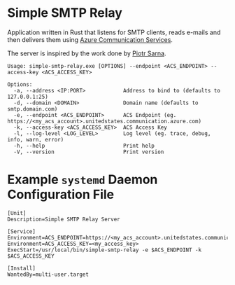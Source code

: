 # Simple SMTP Relay
Application written in Rust that listens for SMTP clients, reads e-mails and then delivers them using [Azure Communication Services](https://azure.microsoft.com/en-us/products/communication-services).

The server is inspired by the work done by [Piotr Sarna](https://blog.turso.tech/write-your-own-email-server-in-rust-36f4ff5b1956).

```
Usage: simple-smtp-relay.exe [OPTIONS] --endpoint <ACS_ENDPOINT> --access-key <ACS_ACCESS_KEY>

Options:
  -a, --address <IP:PORT>            Address to bind to (defaults to 127.0.0.1:25)
  -d, --domain <DOMAIN>              Domain name (defaults to smtp.domain.com)
  -e, --endpoint <ACS_ENDPOINT>      ACS Endpoint (eg. https://<my_acs_account>.unitedstates.communication.azure.com)
  -k, --access-key <ACS_ACCESS_KEY>  ACS Access Key
  -l, --log-level <LOG_LEVEL>        Log level (eg. trace, debug, info, warn, error)
  -h, --help                         Print help
  -V, --version                      Print version
```
# Example `systemd` Daemon Configuration File

```
[Unit]
Description=Simple SMTP Relay Server

[Service]
Environment=ACS_ENDPOINT=https://<my_acs_account>.unitedstates.communication.azure.com
Environment=ACS_ACCESS_KEY=<my_access_key>
ExecStart=/usr/local/bin/simple-smtp-relay -e $ACS_ENDPOINT -k $ACS_ACCESS_KEY

[Install]
WantedBy=multi-user.target
```